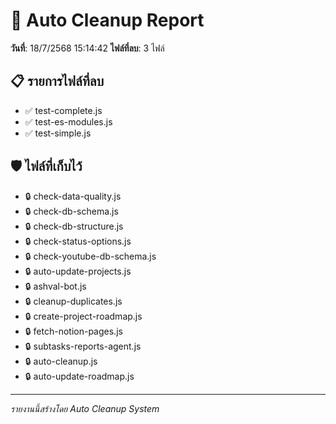# 🧹 Auto Cleanup Report

**วันที่**: 18/7/2568 15:14:42
**ไฟล์ที่ลบ**: 3 ไฟล์

## 📋 รายการไฟล์ที่ลบ

- ✅ test-complete.js
- ✅ test-es-modules.js
- ✅ test-simple.js

## 🛡️ ไฟล์ที่เก็บไว้

- 🔒 check-data-quality.js
- 🔒 check-db-schema.js
- 🔒 check-db-structure.js
- 🔒 check-status-options.js
- 🔒 check-youtube-db-schema.js
- 🔒 auto-update-projects.js
- 🔒 ashval-bot.js
- 🔒 cleanup-duplicates.js
- 🔒 create-project-roadmap.js
- 🔒 fetch-notion-pages.js
- 🔒 subtasks-reports-agent.js
- 🔒 auto-cleanup.js
- 🔒 auto-update-roadmap.js

---
*รายงานนี้สร้างโดย Auto Cleanup System*
